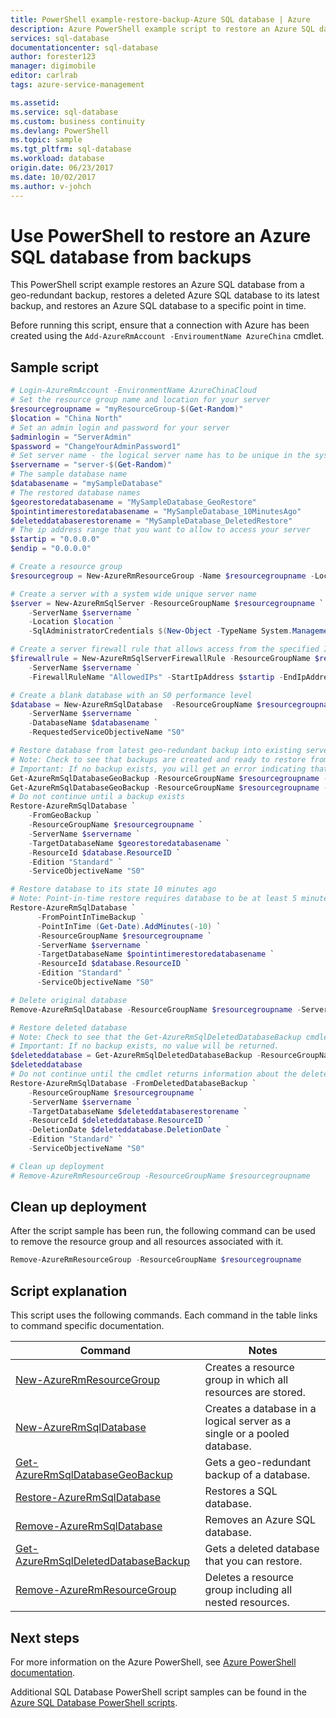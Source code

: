 ```yaml
---
title: PowerShell example-restore-backup-Azure SQL database | Azure
description: Azure PowerShell example script to restore an Azure SQL database from geo-redundant backups
services: sql-database
documentationcenter: sql-database
author: forester123
manager: digimobile
editor: carlrab
tags: azure-service-management

ms.assetid:
ms.service: sql-database
ms.custom: business continuity
ms.devlang: PowerShell
ms.topic: sample
ms.tgt_pltfrm: sql-database
ms.workload: database
origin.date: 06/23/2017
ms.date: 10/02/2017
ms.author: v-johch
---
```


# Use PowerShell to restore an Azure SQL database from backups

This PowerShell script example restores an Azure SQL database from a geo-redundant backup, restores a deleted Azure SQL database to its latest backup, and restores an Azure SQL database to a specific point in time.  

Before running this script, ensure that a connection with Azure has been created using the `Add-AzureRmAccount -EnviroumentName AzureChina` cmdlet.

## Sample script

```powershell
# Login-AzureRmAccount -EnvironmentName AzureChinaCloud
# Set the resource group name and location for your server
$resourcegroupname = "myResourceGroup-$(Get-Random)"
$location = "China North"
# Set an admin login and password for your server
$adminlogin = "ServerAdmin"
$password = "ChangeYourAdminPassword1"
# Set server name - the logical server name has to be unique in the system
$servername = "server-$(Get-Random)"
# The sample database name
$databasename = "mySampleDatabase"
# The restored database names
$georestoredatabasename = "MySampleDatabase_GeoRestore"
$pointintimerestoredatabasename = "MySampleDatabase_10MinutesAgo"
$deleteddatabaserestorename = "MySampleDatabase_DeletedRestore"
# The ip address range that you want to allow to access your server
$startip = "0.0.0.0"
$endip = "0.0.0.0"

# Create a resource group
$resourcegroup = New-AzureRmResourceGroup -Name $resourcegroupname -Location $location

# Create a server with a system wide unique server name
$server = New-AzureRmSqlServer -ResourceGroupName $resourcegroupname `
    -ServerName $servername `
    -Location $location `
    -SqlAdministratorCredentials $(New-Object -TypeName System.Management.Automation.PSCredential -ArgumentList $adminlogin, $(ConvertTo-SecureString -String $password -AsPlainText -Force))

# Create a server firewall rule that allows access from the specified IP range
$firewallrule = New-AzureRmSqlServerFirewallRule -ResourceGroupName $resourcegroupname `
    -ServerName $servername `
    -FirewallRuleName "AllowedIPs" -StartIpAddress $startip -EndIpAddress $endip

# Create a blank database with an S0 performance level
$database = New-AzureRmSqlDatabase  -ResourceGroupName $resourcegroupname `
    -ServerName $servername `
    -DatabaseName $databasename `
    -RequestedServiceObjectiveName "S0" 

# Restore database from latest geo-redundant backup into existing server 
# Note: Check to see that backups are created and ready to restore from geo-redundant backup
# Important: If no backup exists, you will get an error indicating that no backups exist for the server specified
Get-AzureRmSqlDatabaseGeoBackup -ResourceGroupName $resourcegroupname -ServerName $servername 
Get-AzureRmSqlDatabaseGeoBackup -ResourceGroupName $resourcegroupname -ServerName $servername -DatabaseName $databasename
# Do not continue until a backup exists
Restore-AzureRmSqlDatabase `
    -FromGeoBackup `
    -ResourceGroupName $resourcegroupname `
    -ServerName $servername `
    -TargetDatabaseName $georestoredatabasename `
    -ResourceId $database.ResourceID `
    -Edition "Standard" `
    -ServiceObjectiveName "S0"

# Restore database to its state 10 minutes ago
# Note: Point-in-time restore requires database to be at least 5 minutes old
Restore-AzureRmSqlDatabase `
      -FromPointInTimeBackup `
      -PointInTime (Get-Date).AddMinutes(-10) `
      -ResourceGroupName $resourcegroupname `
      -ServerName $servername `
      -TargetDatabaseName $pointintimerestoredatabasename `
      -ResourceId $database.ResourceID `
      -Edition "Standard" `
      -ServiceObjectiveName "S0"

# Delete original database
Remove-AzureRmSqlDatabase -ResourceGroupName $resourcegroupname -ServerName $servername -DatabaseName $databasename

# Restore deleted database 
# Note: Check to see that the Get-AzureRmSqlDeletedDatabaseBackup cmdlet returns a deletion date (may take a few minutes). 
# Important: If no backup exists, no value will be returned.
$deleteddatabase = Get-AzureRmSqlDeletedDatabaseBackup -ResourceGroupName $resourcegroupname -ServerName $servername -DatabaseName $databasename
$deleteddatabase
# Do not continue until the cmdlet returns information about the deleted database.
Restore-AzureRmSqlDatabase -FromDeletedDatabaseBackup `
    -ResourceGroupName $resourcegroupname `
    -ServerName $servername `
    -TargetDatabaseName $deleteddatabaserestorename `
    -ResourceId $deleteddatabase.ResourceID `
    -DeletionDate $deleteddatabase.DeletionDate `
    -Edition "Standard" `
    -ServiceObjectiveName "S0"

# Clean up deployment 
# Remove-AzureRmResourceGroup -ResourceGroupName $resourcegroupname
```

## Clean up deployment

After the script sample has been run, the following command can be used to remove the resource group and all resources associated with it.

```powershell
Remove-AzureRmResourceGroup -ResourceGroupName $resourcegroupname
```

## Script explanation

This script uses the following commands. Each command in the table links to command specific documentation.

| Command | Notes |
|---|---|
| [New-AzureRmResourceGroup](https://docs.microsoft.com/powershell/resourcemanager/azurerm.resources/v3.5.0/new-azurermresourcegroup) | Creates a resource group in which all resources are stored. | [New-AzureRmSqlServer](https://docs.microsoft.com/powershell/module/azurerm.sql/new-azurermsqlserver) | Creates a logical server that hosts a database or elastic pool. | 
| [New-AzureRmSqlDatabase](https://docs.microsoft.com/powershell/module/azurerm.sql/new-azurermsqldatabase) | Creates a database in a logical server as a single or a pooled database. |
[Get-AzureRmSqlDatabaseGeoBackup](https://docs.microsoft.com/powershell/module/azurerm.sql/get-azurermsqldatabasegeobackup) | Gets a geo-redundant backup of a database. |
| [Restore-AzureRmSqlDatabase](https://docs.microsoft.com/powershell/module/azurerm.sql/restore-azurermsqldatabase) | Restores a SQL database. |
|[Remove-AzureRmSqlDatabase](https://docs.microsoft.com/powershell/module/azurerm.sql/remove-azurermsqldatabase) | Removes an Azure SQL database. |
| [Get-AzureRmSqlDeletedDatabaseBackup](https://docs.microsoft.com/powershell/module/azurerm.sql/get-azurermsqldeleteddatabasebackup) | Gets a deleted database that you can restore. |
| [Remove-AzureRmResourceGroup](https://docs.microsoft.com/powershell/module/azurerm.resources/remove-azurermresourcegroup) | Deletes a resource group including all nested resources. |

## Next steps

For more information on the Azure PowerShell, see [Azure PowerShell documentation](https://docs.microsoft.com/powershell/azure/overview).

Additional SQL Database PowerShell script samples can be found in the [Azure SQL Database PowerShell scripts](../sql-database-powershell-samples.md).

<!--Update_Description: update "Clean up deployment" script-->